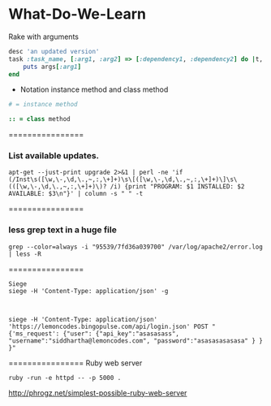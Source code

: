 What-Do-We-Learn
================

Rake with arguments
```ruby
desc 'an updated version'
task :task_name, [:arg1, :arg2] => [:dependency1, :dependency2] do |t, args|
    puts args[:arg1]
end
```
* Notation instance method and class method
```ruby
# = instance method

:: = class method
```

================
### List available updates.
```
apt-get --just-print upgrade 2>&1 | perl -ne 'if (/Inst\s([\w,\-,\d,\.,~,:,\+]+)\s\[([\w,\-,\d,\.,~,:,\+]+)\]\s\(([\w,\-,\d,\.,~,‌​:,\+]+)\)? /i) {print "PROGRAM: $1 INSTALLED: $2 AVAILABLE: $3\n"}' | column -s " " -t
```

================
### less grep text in a huge file
`grep --color=always -i "95539/7fd36a039700" /var/log/apache2/error.log | less -R`

================
```
Siege
siege -H 'Content-Type: application/json' -g



siege -H 'Content-Type: application/json' 'https://lemoncodes.bingopulse.com/api/login.json' POST "{'ms_request': {"user": {"api_key":"asasasass", "username":"siddhartha@lemoncodes.com", "password":"asasasasasasa" } } }"
```

================
Ruby web server

`ruby -run -e httpd -- -p 5000 .`

http://phrogz.net/simplest-possible-ruby-web-server
